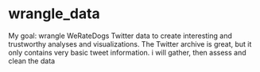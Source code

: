# wrangle_data
My goal: wrangle WeRateDogs Twitter data to create interesting and trustworthy analyses and visualizations.
The Twitter archive is great, but it only contains very basic tweet information. 
i will gather, then assess and clean the data 
